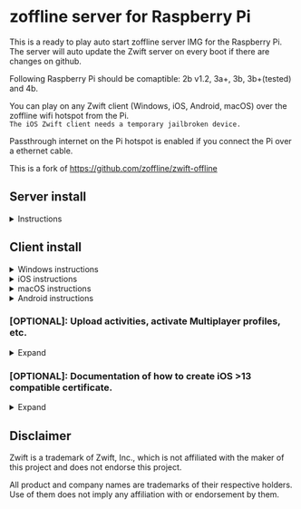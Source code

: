 # zoffline server for Raspberry Pi

This is a ready to play auto start zoffline server IMG for the Raspberry Pi.<br>
The server will auto update the Zwift server on every boot if there are changes on github.<p>

Following Raspberry Pi should be comaptible: 2b v1.2, 3a+, 3b, 3b+(tested) and 4b.<p>

You can play on any Zwift client (Windows, iOS, Android, macOS) over the zoffline wifi hotspot from the Pi.<br> 
``The iOS Zwift client needs a temporary jailbroken device.``

Passthrough internet on the Pi hotspot is enabled if you connect the Pi over a ethernet cable.<p>

This is a fork of https://github.com/zoffline/zwift-offline

## Server install

<details><summary>Instructions</summary>

* Download the zoffline server IMG file:<br> 
  https://drive.google.com/u/0/uc?id=17CrIb-ESddH56CWbdUlRVsONq7iiakPV&export=download<p>
* Extract the ZIP file to a known location.
* Write the IMG file with a program to a SD-Card which is at least 4GB in size. 
* Windows users can use Win32 Disk Imager:<br>
  https://sourceforge.net/projects/win32diskimager/<p>
* The OS will auto resize at boot and use all remaining space of the SD-Card.<p>
* First boot can take up to 5 Minutes till the Zwift server is booted.
	
</details>

## Client install

<details><summary>Windows instructions</summary>

* Install Zwift https://www.zwift.com/eu-de/download<p>
* Connect to the zoffline hotspot on the windows laptop which you will use to Zwift.<br>
``password zoffline``<p>
* Open a browser and go to http://192.168.50.10/certs
  * Download the files ``cacert.pem`` and ``import-into-win-macos.p12``<p>
* Open Command Prompt as an admin, cd to that location and run.
  * ``certutil.exe -importpfx Root import-into-win-macos.p12``
  * If you're prompted for a password, just leave it blank. There is no password.<p>
* Copy the file ``cacert.pem`` to the folder ``C:\Program Files (x86)\Zwift\data`` and overwrite the old file.<p>
* Login with one of the following zoffline user/password combination:<br> 
``rider1@zoffline.com/rider1, rider2@zoffline.com/rider2, rider3@zoffline.com/rider3.``<p>
* You are done, have fun.

</details>

<details><summary>iOS instructions</summary>

* You need a temporary jailbroken iOS device. 
  * After the replacement of the``cacert.pem`` in the Zwift folder we do not need the jailbreak anymore.
  * At the end of the procedure you can reboot your iOS device and the jailbreak is not active anymore.
  * Zwift will still work with zoffline and should be updateable without going through the procedure again (untested).<p>
* Let's jailbreak the iOS device now:
  * Check if it is compatible with the checkra1n jailbreak,<br> other jailbreaks may work but are not tested:<br> 
   https://taig9.com/apps/checkra1n-downloader/
  * If yes follow this tutorial, other tutorials may work but are not tested:<br>
    https://www.techacrobat.com/checkra1n-jailbreak-for-windows/
  * If you did everything right you should now have a new App called Checkra1n on your iOS device.
    * Install Cydia App through the Checkra1n App on the iPad.
    * Install Filza file browser App through Cydia App.<p>
* Install the Zwift App through the official App store if you did not already.<p>
* Connect to the zoffline hotspot; ``password zoffline``.<p>
* Now we do the certificate file installation for iOS and Zwift.
  * Open in Safari http://192.168.50.10/certs
    * Short touch press on ``import-into-ios.pem``. 
    * Follow this tutorial now:<br>
	https://support.securly.com/hc/en-us/articles/206978437-How-do-I-deploy-Securly-SSL-certificate-to-iOS-
  * Go back to Safari and open again http://192.168.50.10/certs
    * Long touch press on ``cacert.pem`` touch press on ``download linked file``.
  * Open Filza file browser App. 
    * Go to the path<br> 
	``/private/var/mobile/Library/Mobile Documents/com~apple~CloudDocs/Downloads``.
	* Long press on ``cacert.pem`` choose move.
	* Go to the path ``/var/containers/Bundle/Application/Zwift/Zwift.app/dataES``.
    * Press the pinboard icon on the bottom left hand side and then the left icon arrow ``paste``.
    * If you did it right you will be asked if you want to replace the file ``cacert.pem`` press ``replace``.<p>
* Check if you you are still connected to the zoffline AP, if not connect to it.<p>
* Launch the Zwift App.
  * Press on add existing user and not on create new user.
  * Login with one of the following zoffline user/password combination:<br> 
    ``rider1@zoffline.com/rider1, rider2@zoffline.com/rider2, rider3@zoffline.com/rider3.`` 
    * Official online use: Connect to your usual internet AP and open Zwift (close Zwift if it is open in background).
    * Zoffline use:        Connect to the zoffline AP and open Zwift (close Zwift if it is open in background).
    * If you are using a zoffline profile and a offical online profile you have two profiles in the Zwift App.<p>
* If you wan't to deactivate the jailbreak, reboot your device.<p>
* You are done, have fun.

</details>

<details><summary>macOS instructions</summary>

* TBA

</details>

<details><summary>Android instructions</summary>

* TBA

</details>

### [OPTIONAL]: Upload activities, activate Multiplayer profiles, etc.

<details><summary>Expand</summary>

* Connect with a SSH program like Putty or WinSCP to the Pi.<br> 
``(User: pi Password: raspberry)``.
  * Uploading activities:
    * The Pi needs to be connected to a ethernet cable with internet access.
    * Modify the necessary files (garmin, strava).
  * Enable Multiplayer profiles:
    * Create or upload a empty file called ``multiplayer.txt`` in the storage folder.
  * Obtain the official map schedule:
    * The Pi needs to be connected to a ethernet cable with internet access.
	  * Map schedule file is getting pulled once per hour of the offical server.<br>
	
* Which files you need to modify you can look here (step 3-6):<br>
  https://github.com/zoffline/zwift-offline/blob/master/README.md	

* If you modify the ``zwift-offline.db`` in the storage folder on the Pi then it is
  possible that you encounter<br> a login problem on your second login on iOS devices.
  To solve this problem you have to delete all folders<br> and files on your iOS device on the following path with the Filza file browser:<br>
``/var/mobile/Containers/Data/Application/Zwift/Documents/Zwift/cp/*``
	
</details>

### [OPTIONAL]: Documentation of how to create iOS >13 compatible certificate.

<details><summary>Expand</summary>

* TBA

</details>

## Disclaimer

Zwift is a trademark of Zwift, Inc., which is not affiliated with the maker of
this project and does not endorse this project.

All product and company names are trademarks of their respective holders. Use of
them does not imply any affiliation with or endorsement by them.
